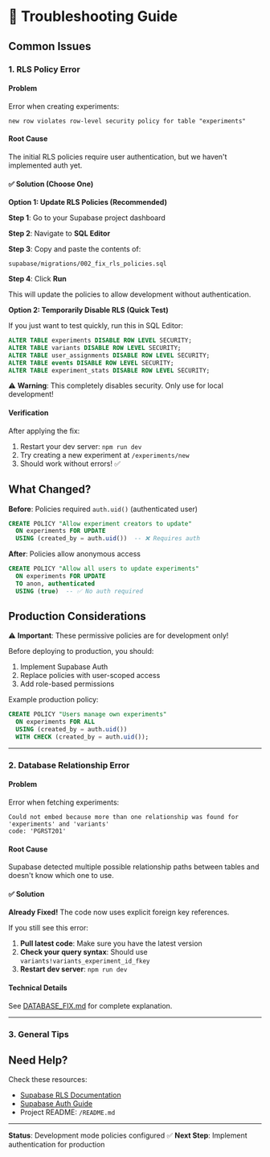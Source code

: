 # 🔧 Troubleshooting Guide

## Common Issues

### 1. RLS Policy Error

#### Problem
Error when creating experiments:
```
new row violates row-level security policy for table "experiments"
```

#### Root Cause
The initial RLS policies require user authentication, but we haven't implemented auth yet.

#### ✅ Solution (Choose One)

**Option 1: Update RLS Policies (Recommended)**

**Step 1**: Go to your Supabase project dashboard

**Step 2**: Navigate to **SQL Editor**

**Step 3**: Copy and paste the contents of:
```
supabase/migrations/002_fix_rls_policies.sql
```

**Step 4**: Click **Run**

This will update the policies to allow development without authentication.

**Option 2: Temporarily Disable RLS (Quick Test)**

If you just want to test quickly, run this in SQL Editor:

```sql
ALTER TABLE experiments DISABLE ROW LEVEL SECURITY;
ALTER TABLE variants DISABLE ROW LEVEL SECURITY;
ALTER TABLE user_assignments DISABLE ROW LEVEL SECURITY;
ALTER TABLE events DISABLE ROW LEVEL SECURITY;
ALTER TABLE experiment_stats DISABLE ROW LEVEL SECURITY;
```

⚠️ **Warning**: This completely disables security. Only use for local development!

#### Verification

After applying the fix:

1. Restart your dev server: `npm run dev`
2. Try creating a new experiment at `/experiments/new`
3. Should work without errors! ✅

## What Changed?

**Before**: Policies required `auth.uid()` (authenticated user)
```sql
CREATE POLICY "Allow experiment creators to update"
  ON experiments FOR UPDATE
  USING (created_by = auth.uid())  -- ❌ Requires auth
```

**After**: Policies allow anonymous access
```sql
CREATE POLICY "Allow all users to update experiments"
  ON experiments FOR UPDATE
  TO anon, authenticated
  USING (true)  -- ✅ No auth required
```

## Production Considerations

⚠️ **Important**: These permissive policies are for development only!

Before deploying to production, you should:

1. Implement Supabase Auth
2. Replace policies with user-scoped access
3. Add role-based permissions

Example production policy:
```sql
CREATE POLICY "Users manage own experiments"
  ON experiments FOR ALL
  USING (created_by = auth.uid())
  WITH CHECK (created_by = auth.uid());
```

---

### 2. Database Relationship Error

#### Problem
Error when fetching experiments:
```
Could not embed because more than one relationship was found for 'experiments' and 'variants'
code: 'PGRST201'
```

#### Root Cause
Supabase detected multiple possible relationship paths between tables and doesn't know which one to use.

#### ✅ Solution
**Already Fixed!** The code now uses explicit foreign key references.

If you still see this error:

1. **Pull latest code**: Make sure you have the latest version
2. **Check your query syntax**: Should use `variants!variants_experiment_id_fkey`
3. **Restart dev server**: `npm run dev`

#### Technical Details
See [DATABASE_FIX.md](DATABASE_FIX.md) for complete explanation.

---

### 3. General Tips

## Need Help?

Check these resources:
- [Supabase RLS Documentation](https://supabase.com/docs/guides/auth/row-level-security)
- [Supabase Auth Guide](https://supabase.com/docs/guides/auth)
- Project README: `/README.md`

---

**Status**: Development mode policies configured ✅
**Next Step**: Implement authentication for production
